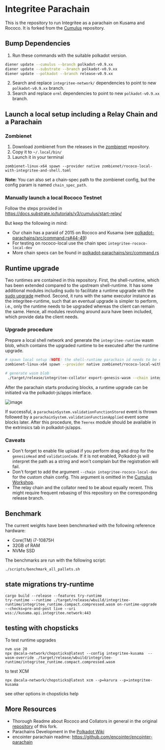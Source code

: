 # Integritee Parachain

This is the repository to run Integritee as a parachain on Kusama and Rococo. It is forked from the [Cumulus](https://github.com/paritytech/cumulus) repository.

## Bump Dependencies
1. Run these commands with the suitable polkadot version.
```bash
diener update --cumulus --branch polkadot-v0.9.xx
diener update --substrate --branch polkadot-v0.9.xx
diener update --polkadot --branch release-v0.9.xx
```
2. Search and replace `integritee-network/` dependencies to point to new `polkadot-v0.9.xx` branch.
3. Search and replace `orml` dependencies to point to new `polkadot-v0.9.xx` branch.

## Launch a local setup including a Relay Chain and a Parachain

### Zombienet

1. Download zombienet from the releases in the [zombienet](https://github.com/paritytech/zombienet) repository.
2. Copy it to `~/.local/bin/`
3. Launch it in your terminal
```
zombienet-linux-x64 spawn --provider native zombienet/rococo-local-with-integritee-and-shell.toml
```

**Note:** You can also set a chain-spec path to the zombienet config, but the config param is named `chain_spec_path`.

### Manually launch a local Rococo Testnet

Follow the steps provided in https://docs.substrate.io/tutorials/v3/cumulus/start-relay/

But keep the following in mind:
- Our chain has a paraid of 2015 on Rococo and Kusama (see [polkadot-parachains/src/command.rs#44-49](/polkadot-parachains/src/command.rs#44-49))
- For testing on rococo-local use the chain spec `integritee-rococo-local-dev`
- More chain specs can be found in [polkadot-parachains/src/command.rs](/polkadot-parachains/src/command.rs)

## Runtime upgrade
Two runtimes are contained in this repository. First, the shell-runtime, which has been extended compared to the upstream shell-runtime. It has some additional modules including sudo to facilitate a
runtime upgrade with the [sudo upgrade](https://substrate.dev/docs/en/tutorials/forkless-upgrade/sudo-upgrade) method. Second, it runs with the same executor instance as the integritee-runtime, such that an eventual upgrade is simpler to perform, i.e., only the runtime
needs to be upgraded whereas the client can remain the same. Hence, all modules revolving around aura have been included, which provide data the client needs.

### Upgrade procedure
Prepare a local shell network and generate the `integritee-runtime` wasm blob, which contains the upgraded runtime to be executed after the runtime upgrade.
```bash
# spawn local setup (NOTE: the shell-runtime parachain id needs to be changed to match the integritee-runtime's.)
zombienet-linux-x64 spawn --provider native zombienet/rococo-local-with-shell.toml

# generate wasm blob
 ./target/release/integritee-collator export-genesis-wasm --chain integritee-rococo-local-dev > integritee-rococo-local-dev.wasm
```

After the parachain starts producing blocks, a runtime upgrade can be initiated via the polkadot-js/apps interface.

![image](./docs/sudo-set-code.png)

If successful, a `parachainSystem.validationFunctionStored` event is thrown followed by a `parachainSystem.validationFunctionApplied` event some blocks later. After this procedure, the `Teerex` module should be available in the extrinsics tab in polkadot-js/apps.

### Caveats
* Don't forget to enable file upload if you perform drag and drop for the `genesisHead` and `validationCode`. If it is not enabled, Polkadot-js will interpret the path as a string and won't complain but the registration will fail.
* Don't forget to add the argument `--chain integritee-rococo-local-dev` for the custom chain config. This argument is omitted in the [Cumulus Workshop](https://substrate.dev/cumulus-workshop/).
* The relay chain and the collator need to be about equally recent. This might require frequent rebasing of this repository on the corresponding release branch.

## Benchmark
The current weights have been benchmarked with the following reference hardware:
* Core(TM) i7-10875H
* 32GB of RAM
* NVMe SSD

The benchmarks are run with the following script:

```shell
./scripts/benchmark_all_pallets.sh
```

## state migrations try-runtime

```
cargo build --release --features try-runtime
try-runtime --runtime ./target/release/wbuild/integritee-runtime/integritee_runtime.compact.compressed.wasm on-runtime-upgrade --checks=pre-and-post live --uri wss://kusama.api.integritee.network:443
```

## testing with chopsticks

To test runtime upgrades

```
nvm use 20
npx @acala-network/chopsticks@latest --config integritee-kusama  --wasm-override ./target/release/wbuild/integritee-runtime/integritee_runtime.compact.compressed.wasm
```
to test XCM

```
npx @acala-network/chopsticks@latest xcm --p=karura --p=integritee-kusama
```
see other options in chopsticks help
 
## More Resources
* Thorough Readme about Rococo and Collators in general in the original [repository](https://github.com/paritytech/cumulus) of this fork.
* Parachains Development in the [Polkadot Wiki](https://wiki.polkadot.network/docs/build-pdk)
* encointer parachain readme: https://github.com/encointer/encointer-parachain
